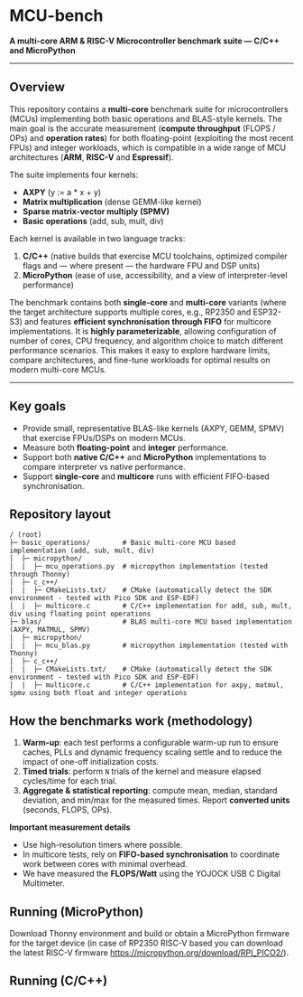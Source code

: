 # MCU-bench

**A multi-core ARM & RISC-V Microcontroller benchmark suite — C/C++ and MicroPython**

---

## Overview

This repository contains a **multi-core** benchmark suite for microcontrollers (MCUs) implementing both basic operations and BLAS-style kernels. The main goal is the accurate measurement (**compute throughput** (FLOPS / OPs) and **operation rates**) for both floating-point (exploiting the most recent FPUs) and integer workloads, which is compatible in a wide range of MCU architectures (**ARM**, **RISC-V** and **Espressif**).

The suite implements four kernels:

- **AXPY** (y := a \* x + y)
- **Matrix multiplication** (dense GEMM-like kernel)
- **Sparse matrix-vector multiply (SPMV)**
- **Basic operations** (add, sub, mult, div)

Each kernel is available in two language tracks:

1. **C/C++** (native builds that exercise MCU toolchains, optimized compiler flags and — where present — the hardware FPU and DSP units)
2. **MicroPython** (ease of use, accessibility, and a view of interpreter-level performance)

The benchmark contains both **single-core** and **multi-core** variants (where the target architecture supports multiple cores, e.g., RP2350 and ESP32-S3) and features **efficient synchronisation through FIFO** for multicore implementations. It is **highly parameterizable**, allowing configuration of number of cores, CPU frequency, and algorithm choice to match different performance scenarios. This makes it easy to explore hardware limits, compare architectures, and fine-tune workloads for optimal results on modern multi-core MCUs.

---

## Key goals

- Provide small, representative BLAS-like kernels (AXPY, GEMM, SPMV) that exercise FPUs/DSPs on modern MCUs.
- Measure both **floating-point** and **integer** performance.
- Support both **native C/C++** and **MicroPython** implementations to compare interpreter vs native performance.
- Support **single-core** and **multicore** runs with efficient FIFO-based synchronisation.

<!-- ## Supported/tested targets (as of initial testing)

- **Raspberry Pi Pico 2 (RP2350)** — tested
- **ESP32-S3** — tested -->

## Repository layout

```
/ (root)
├─ basic_operations/        # Basic multi-core MCU based implementation (add, sub, mult, div)  
│  ├─ micropython/             
|  |  ├─ mcu_operations.py  # micropython implementation (tested through Thonny)
│  ├─ c_c++/             
|  |  ├─ CMakeLists.txt/    # CMake (automatically detect the SDK environment - tested with Pico SDK and ESP-EDF)
│  |  ├─ multicore.c        # C/C++ implementation for add, sub, mult, div using floating point operations
├─ blas/                    # BLAS multi-core MCU based implementation (AXPY, MATMUL, SPMV)
│  ├─ micropython/             
|  |  ├─ mcu_blas.py        # micropython implementation (tested with Thonny)
│  ├─ c_c++/             
|  |  ├─ CMakeLists.txt/    # CMake (automatically detect the SDK environment - tested with Pico SDK and ESP-EDF)
│  |  ├─ multicore.c        # C/C++ implementation for axpy, matmul, spmv using both float and integer operations
```

## How the benchmarks work (methodology)
1. **Warm-up**: each test performs a configurable warm-up run to ensure caches, PLLs and dynamic frequency scaling settle and to reduce the impact of one-off initialization costs.
2. **Timed trials**: perform `N` trials of the kernel and measure elapsed cycles/time for each trial.
3. **Aggregate & statistical reporting**: compute mean, median, standard deviation, and min/max for the measured times. Report **converted units** (seconds, FLOPS, OPs).

**Important measurement details**
- Use high-resolution timers where possible.
- In multicore tests, rely on **FIFO-based synchronisation** to coordinate work between cores with minimal overhead.
- We have measured the **FLOPS/Watt** using the YOJOCK USB C Digital Multimeter.

## Running (MicroPython)
Download Thonny environment and build or obtain a MicroPython firmware for the target device (in case of RP2350 RISC-V based you can download the latest RISC-V firmware https://micropython.org/download/RPI_PICO2/).


## Running (C/C++)

